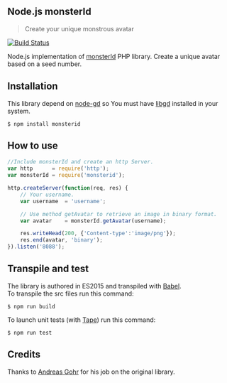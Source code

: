 ## Node.js monsterId
> Create your unique monstrous avatar


[![Build Status](https://travis-ci.org/gabrieledarrigo/monsterid.svg?branch=master)](https://travis-ci.org/gabrieledarrigo/monsterid)

Node.js implementation of [monsterId](http://www.splitbrain.org/projects/monsterid) PHP library.
Create a unique avatar based on a seed number.

## Installation
This library depend on [node-gd](https://github.com/y-a-v-a/node-gd) so You must have [libgd](http://libgd.github.io/) installed in your system.

    $ npm install monsterid

## How to use

```js
//Include monsterId and create an http Server.
var http      = require('http');
var monsterId = require('monsterid');

http.createServer(function(req, res) {
	// Your username.
	var username  = 'username';

	// Use method getAvatar to retrieve an image in binary format.
	var avatar    = monsterId.getAvatar(username);

    res.writeHead(200, {'Content-type':'image/png'});
    res.end(avatar, 'binary');
}).listen('8088');
```

## Transpile and test

The library is authored in ES2015 and transpiled with [Babel](https://babeljs.io/).  
To transpile the src files run this command:

	$ npm run build

To launch unit tests (with [Tape](https://github.com/substack/tape)) run this command:

	$ npm run test


## Credits

Thanks to [Andreas Gohr](http://www.splitbrain.org/personal) for his job on the original library.
